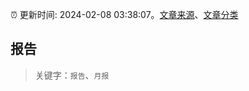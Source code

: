 :alarm_clock: 更新时间: 2024-02-08 03:38:07。[文章来源](/README.md)、[文章分类](/TAGS.md)

## 报告


> 关键字：`报告`、`月报`



